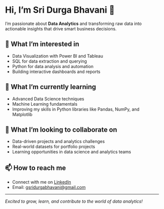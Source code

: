 # Hi, I’m Sri Durga Bhavani 👋

I’m passionate about **Data Analytics** and transforming raw data into actionable insights that drive smart business decisions.

## 👀 What I’m interested in
- Data Visualization with Power BI and Tableau  
- SQL for data extraction and querying  
- Python for data analysis and automation  
- Building interactive dashboards and reports  

## 🌱 What I’m currently learning
- Advanced Data Science techniques  
- Machine Learning fundamentals  
- Improving my skills in Python libraries like Pandas, NumPy, and Matplotlib  

## 💞️ What I’m looking to collaborate on
- Data-driven projects and analytics challenges  
- Real-world datasets for portfolio projects  
- Learning opportunities in data science and analytics teams  

## 📫 How to reach me
- Connect with me on [LinkedIn](https://www.linkedin.com/in/sri-durga-bhavani-gude-61171b222/)  
- Email: gsridurgabhavani@gmail.com  

---

*Excited to grow, learn, and contribute to the world of data analytics!*
